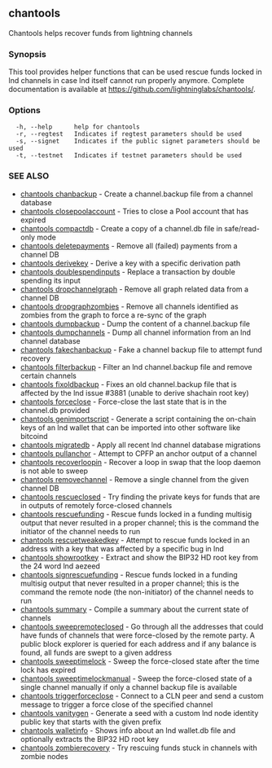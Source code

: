## chantools

Chantools helps recover funds from lightning channels

### Synopsis

This tool provides helper functions that can be used rescue
funds locked in lnd channels in case lnd itself cannot run properly anymore.
Complete documentation is available at
https://github.com/lightninglabs/chantools/.

### Options

```
  -h, --help      help for chantools
  -r, --regtest   Indicates if regtest parameters should be used
  -s, --signet    Indicates if the public signet parameters should be used
  -t, --testnet   Indicates if testnet parameters should be used
```

### SEE ALSO

* [chantools chanbackup](chantools_chanbackup.md)	 - Create a channel.backup file from a channel database
* [chantools closepoolaccount](chantools_closepoolaccount.md)	 - Tries to close a Pool account that has expired
* [chantools compactdb](chantools_compactdb.md)	 - Create a copy of a channel.db file in safe/read-only mode
* [chantools deletepayments](chantools_deletepayments.md)	 - Remove all (failed) payments from a channel DB
* [chantools derivekey](chantools_derivekey.md)	 - Derive a key with a specific derivation path
* [chantools doublespendinputs](chantools_doublespendinputs.md)	 - Replace a transaction by double spending its input
* [chantools dropchannelgraph](chantools_dropchannelgraph.md)	 - Remove all graph related data from a channel DB
* [chantools dropgraphzombies](chantools_dropgraphzombies.md)	 - Remove all channels identified as zombies from the graph to force a re-sync of the graph
* [chantools dumpbackup](chantools_dumpbackup.md)	 - Dump the content of a channel.backup file
* [chantools dumpchannels](chantools_dumpchannels.md)	 - Dump all channel information from an lnd channel database
* [chantools fakechanbackup](chantools_fakechanbackup.md)	 - Fake a channel backup file to attempt fund recovery
* [chantools filterbackup](chantools_filterbackup.md)	 - Filter an lnd channel.backup file and remove certain channels
* [chantools fixoldbackup](chantools_fixoldbackup.md)	 - Fixes an old channel.backup file that is affected by the lnd issue #3881 (unable to derive shachain root key)
* [chantools forceclose](chantools_forceclose.md)	 - Force-close the last state that is in the channel.db provided
* [chantools genimportscript](chantools_genimportscript.md)	 - Generate a script containing the on-chain keys of an lnd wallet that can be imported into other software like bitcoind
* [chantools migratedb](chantools_migratedb.md)	 - Apply all recent lnd channel database migrations
* [chantools pullanchor](chantools_pullanchor.md)	 - Attempt to CPFP an anchor output of a channel
* [chantools recoverloopin](chantools_recoverloopin.md)	 - Recover a loop in swap that the loop daemon is not able to sweep
* [chantools removechannel](chantools_removechannel.md)	 - Remove a single channel from the given channel DB
* [chantools rescueclosed](chantools_rescueclosed.md)	 - Try finding the private keys for funds that are in outputs of remotely force-closed channels
* [chantools rescuefunding](chantools_rescuefunding.md)	 - Rescue funds locked in a funding multisig output that never resulted in a proper channel; this is the command the initiator of the channel needs to run
* [chantools rescuetweakedkey](chantools_rescuetweakedkey.md)	 - Attempt to rescue funds locked in an address with a key that was affected by a specific bug in lnd
* [chantools showrootkey](chantools_showrootkey.md)	 - Extract and show the BIP32 HD root key from the 24 word lnd aezeed
* [chantools signrescuefunding](chantools_signrescuefunding.md)	 - Rescue funds locked in a funding multisig output that never resulted in a proper channel; this is the command the remote node (the non-initiator) of the channel needs to run
* [chantools summary](chantools_summary.md)	 - Compile a summary about the current state of channels
* [chantools sweepremoteclosed](chantools_sweepremoteclosed.md)	 - Go through all the addresses that could have funds of channels that were force-closed by the remote party. A public block explorer is queried for each address and if any balance is found, all funds are swept to a given address
* [chantools sweeptimelock](chantools_sweeptimelock.md)	 - Sweep the force-closed state after the time lock has expired
* [chantools sweeptimelockmanual](chantools_sweeptimelockmanual.md)	 - Sweep the force-closed state of a single channel manually if only a channel backup file is available
* [chantools triggerforceclose](chantools_triggerforceclose.md)	 - Connect to a CLN peer and send a custom message to trigger a force close of the specified channel
* [chantools vanitygen](chantools_vanitygen.md)	 - Generate a seed with a custom lnd node identity public key that starts with the given prefix
* [chantools walletinfo](chantools_walletinfo.md)	 - Shows info about an lnd wallet.db file and optionally extracts the BIP32 HD root key
* [chantools zombierecovery](chantools_zombierecovery.md)	 - Try rescuing funds stuck in channels with zombie nodes

